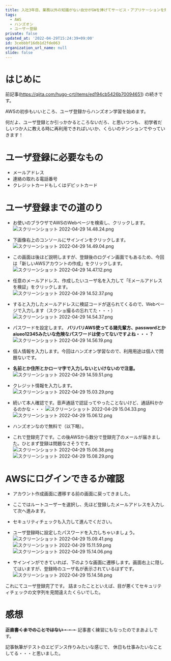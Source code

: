 ```yaml
---
title: 入社3年目、業務以外の知識がない自分がGWを捧げてサービス・アプリケーションを勉強してみた！〜1日目AWS：ユーザ登録〜
tags:
  - AWS
  - ハンズオン
  - ユーザー登録
private: false
updated_at: '2022-04-29T15:24:39+09:00'
id: 3cebbbf16db1d2fde063
organization_url_name: null
slide: false
---
```

# はじめに

前記事(https://qiita.com/hugo-crt/items/ed194cb5426b70094651)
の続きです。

AWSの初歩もいいところ、ユーザ登録からハンズオン学習を始めます。

何だよ、ユーザ登録とか引っかかるところないだろ、と思いつつも、
初学者だしいつか人に教える時に再利用できればいいか、くらいのテンションでやっていきます！

# ユーザ登録に必要なもの
- メールアドレス
- 連絡の取れる電話番号
- クレジットカードもしくはデビットカード


# ユーザ登録までの道のり

- お使いのブラウザでAWSのWebページを検索し、クリックします。
![スクリーンショット 2022-04-29 14.48.24.png](https://qiita-image-store.s3.ap-northeast-1.amazonaws.com/0/1833566/50600e56-4093-91cb-b81d-ce1711e6b99f.png)


- 下画像右上のコンソールにサインインをクリックします。
![スクリーンショット 2022-04-29 14.49.04.png](https://qiita-image-store.s3.ap-northeast-1.amazonaws.com/0/1833566/6b9a3e79-6b77-9fbb-9512-5aa09de013c8.png)


- この画面は後ほど説明しますが、登録後のログイン画面でもあるため、今回は「新しいAWSアカウントの作成」をクリックします。
![スクリーンショット 2022-04-29 14.47.12.png](https://qiita-image-store.s3.ap-northeast-1.amazonaws.com/0/1833566/540ee87f-49fb-0f7c-01b6-68d23fe0e78e.png)

- 任意のメールアドレス、作成したいユーザ名を入力して「Eメールアドレスを検証」をクリックします。
![スクリーンショット 2022-04-29 14.52.37.png](https://qiita-image-store.s3.ap-northeast-1.amazonaws.com/0/1833566/3827c538-de8b-8895-94cc-1b3c979b019a.png)

- すると入力したメールアドレスに検証コードが送られてくるので、Webページで入力します（スクショ撮るの忘れてた・・・）
![スクリーンショット 2022-04-29 14.54.37.png](https://qiita-image-store.s3.ap-northeast-1.amazonaws.com/0/1833566/0df95b7d-3aa4-61cf-418c-079e9d5df9cf.png)

- パスワードを設定します。
__バリバリAWS使ってる諸先輩方、passwordとかaiueo12345みたいな危険なパスワードは使ってないですよね・・・？__
![スクリーンショット 2022-04-29 14.56.19.png](https://qiita-image-store.s3.ap-northeast-1.amazonaws.com/0/1833566/31f9b270-ea3e-1388-67cc-2927f8029818.png)

- 個人情報を入力します。今回はハンズオン学習なので、利用用途は個人で問題ないです。
- __名前とか住所とかローマ字で入力しないといけないので注意。__
![スクリーンショット 2022-04-29 14.59.51.png](https://qiita-image-store.s3.ap-northeast-1.amazonaws.com/0/1833566/b14394e3-fd98-ee6b-ca60-b1b93afdb082.png)

- クレジット情報を入力します。
![スクリーンショット 2022-04-29 15.03.29.png](https://qiita-image-store.s3.ap-northeast-1.amazonaws.com/0/1833566/abe93a39-936b-cbaa-cacd-d9b1955f82e7.png)

- 続いて本人確認です。音声通話で認証ってやったことないけど、通話料かかるのかな・・・
![スクリーンショット 2022-04-29 15.04.33.png](https://qiita-image-store.s3.ap-northeast-1.amazonaws.com/0/1833566/61189c1f-60c3-f622-5141-ace7e7284156.png)
![スクリーンショット 2022-04-29 15.06.12.png](https://qiita-image-store.s3.ap-northeast-1.amazonaws.com/0/1833566/10bbeb3f-f345-dd05-00e0-c9cfaf4916be.png)

- ハンズオンなので無料で（以下略）。
- これで登録完了です。この後AWSから数分で登録完了のメールが届きました。ひとまず登録は問題なさそうです。
![スクリーンショット 2022-04-29 15.06.38.png](https://qiita-image-store.s3.ap-northeast-1.amazonaws.com/0/1833566/9bae4a01-8099-4b5a-e149-483f4c07d392.png)
![スクリーンショット 2022-04-29 15.08.29.png](https://qiita-image-store.s3.ap-northeast-1.amazonaws.com/0/1833566/7e5fb6a7-b746-fb3b-a5d9-c7d1d46cd188.png)


# AWSにログインできるか確認

- アカウント作成画面に遷移する前の画面に戻ってきました。
- ここではルートユーザーを選択し、先ほど登録したメールアドレスを入力して次へ進みます。
- セキュリティチェックも入力して進んでください。
- ユーザ登録時に設定したパスワードを入力しちゃいましょう。
![スクリーンショット 2022-04-29 15.09.41.png](https://qiita-image-store.s3.ap-northeast-1.amazonaws.com/0/1833566/21347952-0b20-cfd7-fe0a-0b3266cc2a07.png)
![スクリーンショット 2022-04-29 15.11.59.png](https://qiita-image-store.s3.ap-northeast-1.amazonaws.com/0/1833566/7ef7c908-1830-5a35-87c0-20ae10274089.png)
![スクリーンショット 2022-04-29 15.14.06.png](https://qiita-image-store.s3.ap-northeast-1.amazonaws.com/0/1833566/f160ee5a-50af-e189-77de-090a25b30b6a.png)

- サインインができていれば、下のような画面に遷移します。画面右上に隠してはいますが、登録時のユーザ名が表示されているはずです。
![スクリーンショット 2022-04-29 15.14.58.png](https://qiita-image-store.s3.ap-northeast-1.amazonaws.com/0/1833566/c20ee4d9-9b97-9189-965a-a341ded140eb.png)

これにてユーザ登録完了です。
詰まったことといえば、目が悪くてセキュリティチェックの文字列を見間違えたくらいでした。


# 感想

__~~正直書くまでのことではない・・・~~__
記事書く練習にもなったのでまあよしです。

記事執筆がテストのエビデンス作りみたいな感じで、
休日も仕事みたいなことしてる・・・と思いました。



